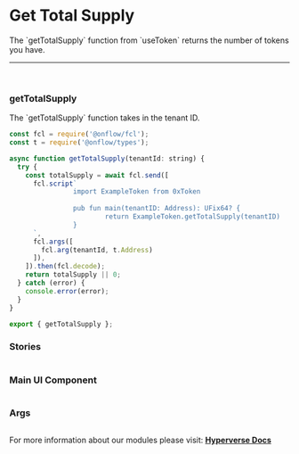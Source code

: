 # Get Total Supply

<p> The `getTotalSupply` function from `useToken` returns the number of tokens you have. </p>

---

<br>

### getTotalSupply

<p> The `getTotalSupply` function takes in the tenant ID. </p>

```jsx
const fcl = require('@onflow/fcl');
const t = require('@onflow/types');

async function getTotalSupply(tenantId: string) {
  try {
    const totalSupply = await fcl.send([
      fcl.script`
				import ExampleToken from 0xToken
						
				pub fun main(tenantID: Address): UFix64? {
						return ExampleToken.getTotalSupply(tenantID)
				}
      `,
      fcl.args([
        fcl.arg(tenantId, t.Address)
      ]),
    ]).then(fcl.decode);
    return totalSupply || 0;
  } catch (error) {
    console.error(error);
  }
}

export { getTotalSupply };
```

### Stories

```jsx

```

### Main UI Component

```jsx

```

### Args

```jsx

```

For more information about our modules please visit: [**Hyperverse Docs**](https://docs.hyperverse.dev)
